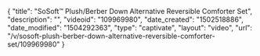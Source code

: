 {
    "title": "SoSoft&trade; Plush\/Berber Down Alternative Reversible Comforter Set",
    "description": "",
    "videoid": "109969980",
    "date_created": "1502518886",
    "date_modified": "1504292363",
    "type": "captivate",
    "layout": "video",
    "url": "\/v\/sosoft-plush-berber-down-alternative-reversible-comforter-set\/109969980"
}